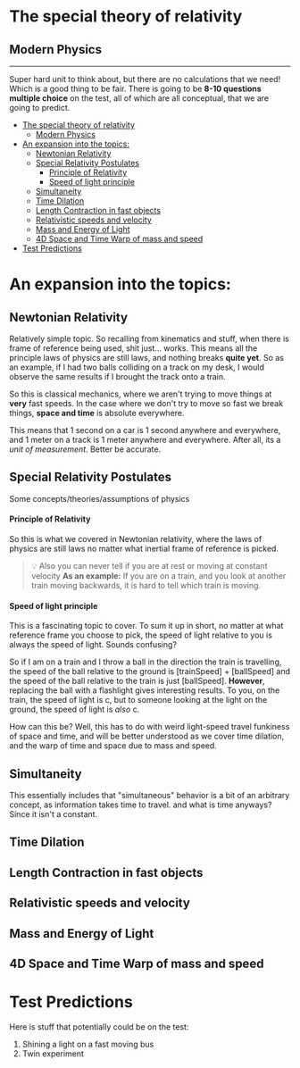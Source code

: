 # The special theory of relativity

## Modern Physics

---

Super hard unit to think about, but there are no calculations that we need! Which is a good thing to be fair. There is going to be **8-10 questions multiple choice** on the test, all of which are all conceptual, that we are going to predict.


- [The special theory of relativity](#the-special-theory-of-relativity)
  - [Modern Physics](#modern-physics)
- [An expansion into the topics:](#an-expansion-into-the-topics)
  - [Newtonian Relativity](#newtonian-relativity)
  - [Special Relativity Postulates](#special-relativity-postulates)
      - [Principle of Relativity](#principle-of-relativity)
      - [Speed of light principle](#speed-of-light-principle)
  - [Simultaneity](#simultaneity)
  - [Time Dilation](#time-dilation)
  - [Length Contraction in fast objects](#length-contraction-in-fast-objects)
  - [Relativistic speeds and velocity](#relativistic-speeds-and-velocity)
  - [Mass and Energy of Light](#mass-and-energy-of-light)
  - [4D Space and Time Warp of mass and speed](#4d-space-and-time-warp-of-mass-and-speed)
- [Test Predictions](#test-predictions)

# An expansion into the topics:

## Newtonian Relativity
Relatively simple topic. So recalling from kinematics and stuff, when there is frame of reference being used, shit just... works.
This means all the principle laws of physics are still laws, and nothing breaks **quite yet**. 
So as an example, if I had two balls colliding on a track on my desk, I would observe the same results if I brought the track onto a train. 

So this is classical mechanics, where we aren't trying to move things at **very** fast speeds. In the case where we don't try to move so fast we break things, **space and time** is absolute everywhere.

This means that 1 second on a car is 1 second anywhere and everywhere, and 1 meter on a track is 1 meter anywhere and everywhere. After all, its a *unit of measurement*. Better be accurate. 

## Special Relativity Postulates

Some concepts/theories/assumptions of physics

#### Principle of Relativity

So this is what we covered in Newtonian relativity, where the laws of physics are still laws no matter what inertial frame of reference is picked. 

> :bulb: Also you can never tell if you are at rest or moving at constant velocity
> **As an example:** If you are on a train, and you look at another train moving backwards, it is hard to tell which train is moving.

#### Speed of light principle

This is a fascinating topic to cover. To sum it up in short, no matter at what reference frame you choose to pick, the speed of light relative to you is always the speed of light. Sounds confusing?

So if I am on a train and I throw a ball in the direction the train is travelling, the speed of the ball relative to the ground is [trainSpeed] + [ballSpeed] and the speed of the ball relative to the train is just [ballSpeed]. **However**, replacing the ball with a flashlight gives interesting results. To you, on the train, the speed of light is c, but to someone looking at the light on the ground, the speed of light is *also* c. 

How can this be? Well, this has to do with weird light-speed travel funkiness of space and time, and will be better understood as we cover time dilation, and the warp of time and space due to mass and speed.


## Simultaneity

This essentially includes that "simultaneous" behavior is a bit of an arbitrary concept, as information takes time to travel. and what is time anyways? Since it isn't a constant.

## Time Dilation

## Length Contraction in fast objects

## Relativistic speeds and velocity

## Mass and Energy of Light

## 4D Space and Time Warp of mass and speed

# Test Predictions

Here is stuff that potentially could be on the test:

1. Shining a light on a fast moving bus
2. Twin experiment